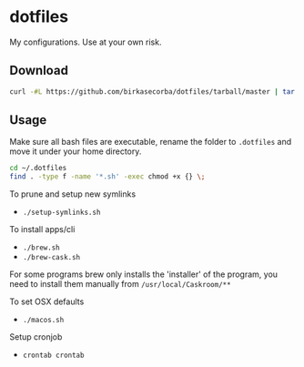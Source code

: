 # dotfiles
My configurations. Use at your own risk.

## Download
```sh
curl -#L https://github.com/birkasecorba/dotfiles/tarball/master | tar -xzv --exclude=README.md
```

## Usage
Make sure all bash files are executable, rename the folder to `.dotfiles` and move it under your home directory.
```bash
cd ~/.dotfiles
find . -type f -name '*.sh' -exec chmod +x {} \;
```

To prune and setup new symlinks
- `./setup-symlinks.sh`

To install apps/cli
- `./brew.sh`
- `./brew-cask.sh`

For some programs brew only installs the 'installer' of the program, you need to install them manually from `/usr/local/Caskroom/**`

To set OSX defaults
- `./macos.sh`

Setup cronjob
- `crontab crontab`
